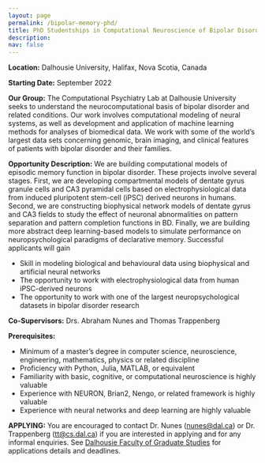 ```yaml
---
layout: page
permalink: /bipolar-memory-phd/
title: PhD Studentships in Computational Neuroscience of Bipolar Disorder
description: 
nav: false
---
```


**Location:** Dalhousie University, Halifax, Nova Scotia, Canada  

**Starting Date:** September 2022

**Our Group:** The Computational Psychiatry Lab at Dalhousie University seeks to understand the neurocomputational basis of bipolar disorder and related conditions.  Our work involves computational modeling of neural systems, as well as development and application of machine learning methods for analyses of biomedical data.  We work with some of the world’s largest data sets concerning genomic, brain imaging, and clinical features of patients with bipolar disorder and their families.   

**Opportunity Description:** We are building computational models of episodic memory function in bipolar disorder. These projects involve several stages. First, we are developing compartmental models of dentate gyrus granule cells and CA3 pyramidal cells based on electrophysiological data from induced pluripotent stem-cell (iPSC) derived neurons in humans. Second, we are constructing biophysical network models of dentate gyrus and CA3 fields to study the effect of neuronal abnormalities on pattern separation and pattern completion functions in BD. Finally, we are building more abstract deep learning-based models to simulate performance on neuropsychological paradigms of declarative memory. Successful applicants will gain    

- Skill in modeling biological and behavioural data using biophysical and artificial neural networks
- The opportunity to work with electrophysiological data from human iPSC-derived neurons 
- The opportunity to work with one of the largest neuropsychological datasets in bipolar disorder research


**Co-Supervisors:** Drs. Abraham Nunes and Thomas Trappenberg   

**Prerequisites:**

- Minimum of a master’s degree in computer science, neuroscience, engineering, mathematics, physics or related discipline  
- Proficiency with Python, Julia, MATLAB, or equivalent  
- Familiarity with basic, cognitive, or computational neuroscience is highly valuable 
- Experience with NEURON, Brian2, Nengo, or related framework is highly valuable 
- Experience with neural networks and deep learning are highly valuable    

**APPLYING:**  You are encouraged to contact Dr. Nunes ([nunes@dal.ca](mailto:nunes@dal.ca)) or Dr. Trappenberg ([tt@cs.dal.ca](mailto:tt@cs.dal.ca)) if you are interested in applying and for any informal enquiries. See [Dalhousie Faculty of Graduate Studies](https://www.dal.ca/faculty/gradstudies/apply-graduate-studies/how-to-apply.html) for applications details and deadlines.
